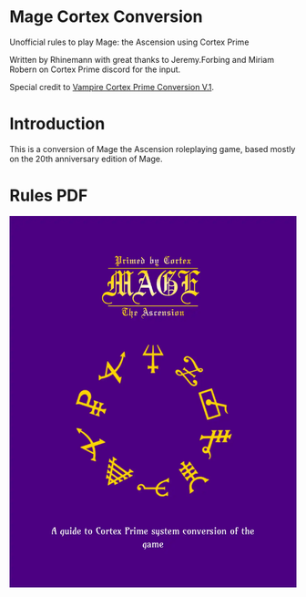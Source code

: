 # Mage Cortex Conversion
Unofficial rules to play Mage: the Ascension using Cortex Prime

Written by Rhinemann with great thanks to Jeremy.Forbing and Miriam Robern on Cortex Prime discord for the input.

Special credit to [Vampire Cortex Prime Conversion V.1](https://docs.google.com/document/d/1cpAanelHeb_9afPwiBHyvQG0lKI4AeT4zP6Q1R8t250/edit#heading=h.hcnskrsxy7sz).

# Introduction
This is a conversion of Mage the Ascension roleplaying game, based mostly on the 20th anniversary edition of Mage.

# Rules PDF
<p align="center"><a href="https://rhinemann.github.io/mage-hack/target/Mage Conversion.pdf" type="application/pdf"><img src="assets/images/cover.webp" alt="Rules"></a></p>

<!-- # Character Sheet
<p align="center">
    For <a href="https://cortex.engard.me/">Cortex Prime Toolkit</a> by kaelri
    <a href="https://rhinemann.github.io/mage-hack/target/Character_sheet_template.json" download>
        <img src="assets/images/sheet_cover.webp" alt="Rules">
    </a>
</p> -->
